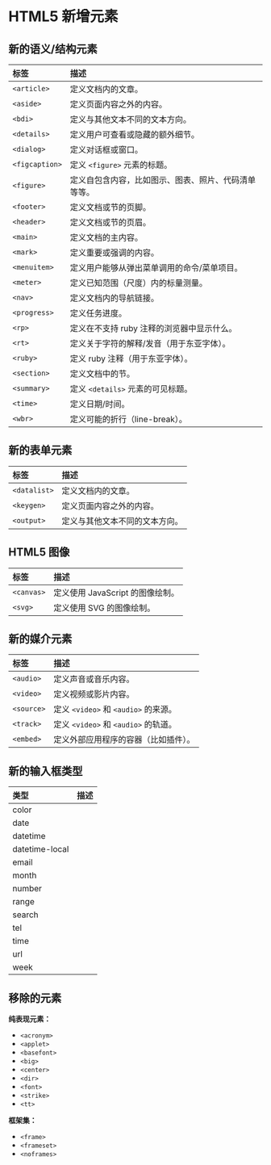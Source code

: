 # HTML5 新增元素

## 新的语义/结构元素

| 标签 | 描述 |
| :--- | :--- |
| `<article>` | 定义文档内的文章。 |
| `<aside>` | 定义页面内容之外的内容。 |
| `<bdi>` | 定义与其他文本不同的文本方向。 |
| `<details>` | 定义用户可查看或隐藏的额外细节。 |
| `<dialog>` | 定义对话框或窗口。 |
| `<figcaption>` | 定义 `<figure>` 元素的标题。 |
| `<figure>` | 定义自包含内容，比如图示、图表、照片、代码清单等等。 |
| `<footer>` | 定义文档或节的页脚。 |
| `<header>` | 定义文档或节的页眉。 |
| `<main>` | 定义文档的主内容。 |
| `<mark>` | 定义重要或强调的内容。 |
| `<menuitem>` | 定义用户能够从弹出菜单调用的命令/菜单项目。 |
| `<meter>` | 定义已知范围（尺度）内的标量测量。 |
| `<nav>` | 定义文档内的导航链接。 |
| `<progress>` | 定义任务进度。 |
| `<rp>` | 定义在不支持 ruby 注释的浏览器中显示什么。 |
| `<rt>` | 定义关于字符的解释/发音（用于东亚字体）。 |
| `<ruby>` | 定义 ruby 注释（用于东亚字体）。 |
| `<section>` | 定义文档中的节。 |
| `<summary>` | 定义 `<details>` 元素的可见标题。 |
| `<time>` | 定义日期/时间。 |
| `<wbr>` | 定义可能的折行（line-break）。 |

## 新的表单元素

| 标签 | 描述 |
| :--- | :--- |
| `<datalist>` | 定义文档内的文章。 |
| `<keygen>` | 定义页面内容之外的内容。 |
| `<output>` | 定义与其他文本不同的文本方向。 |

## HTML5 图像

| 标签 | 描述 |
| :--- | :--- |
| `<canvas>` | 定义使用 JavaScript 的图像绘制。 |
| `<svg>` | 定义使用 SVG 的图像绘制。 |

## 新的媒介元素

| 标签 | 描述 |
| :--- | :--- |
| `<audio>` | 定义声音或音乐内容。 |
| `<video>` | 定义视频或影片内容。 |
| `<source>` | 定义 `<video>` 和 `<audio>` 的来源。 |
| `<track>` | 定义 `<video>` 和 `<audio>` 的轨道。 |
| `<embed>` | 定义外部应用程序的容器（比如插件）。 |

## 新的输入框类型

| 类型 | 描述 |
| :--- | :--- |
| color |  |
| date |  |
| datetime |  |
| datetime-local |  |
| email |  |
| month |  |
| number |  |
| range |  |
| search |  |
| tel |  |
| time |  |
| url |  |
| week |  |

## 移除的元素

**纯表现元素：**

* `<acronym>`
* `<applet>`
* `<basefont>`
* `<big>`
* `<center>`
* `<dir>`
* `<font>`
* `<strike>`
* `<tt>`

**框架集：**

* `<frame>`
* `<frameset>`
* `<noframes>`



